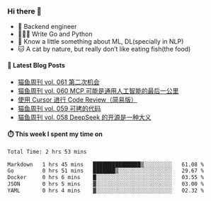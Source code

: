### Hi there 👋

- 🔧 Backend engineer
- 👨🏻‍💻 Write Go and Python
- 🔭 Know a little something about ML, DL(specially in NLP)
- 🐱 A cat by nature, but really don’t like eating fish(the food)

#### 📖 Latest Blog Posts
<!-- BLOG-POST-LIST:START -->
- [猫鱼周刊 vol. 061 第二次机会](https://ameow.xyz/archives/weekly-061)
- [猫鱼周刊 vol. 060 MCP 可能是通用人工智能的最后一公里](https://ameow.xyz/archives/weekly-060)
- [使用 Cursor 进行 Code Review（简易版）](https://ameow.xyz/archives/simple-code-review-with-cursor)
- [猫鱼周刊 vol. 059 可拷的代码](https://ameow.xyz/archives/weekly-059)
- [猫鱼周刊 vol. 058 DeepSeek 的开源是一种大义](https://ameow.xyz/archives/weekly-058)
<!-- BLOG-POST-LIST:END -->

#### ⏱️ This week I spent my time on
<!--START_SECTION:waka-->

```txt
Total Time: 2 hrs 53 mins

Markdown   1 hrs 45 mins   ███████████████▒░░░░░░░░░   61.08 %
Go         0 hrs 51 mins   ███████▒░░░░░░░░░░░░░░░░░   29.67 %
Docker     0 hrs 6 mins    █░░░░░░░░░░░░░░░░░░░░░░░░   03.55 %
JSON       0 hrs 5 mins    ▓░░░░░░░░░░░░░░░░░░░░░░░░   03.00 %
YAML       0 hrs 4 mins    ▓░░░░░░░░░░░░░░░░░░░░░░░░   02.32 %
```

<!--END_SECTION:waka-->

<!--
**LeslieLeung/LeslieLeung** is a ✨ _special_ ✨ repository because its `README.md` (this file) appears on your GitHub profile.

Here are some ideas to get you started:

- 🔭 I’m currently working on ...
- 🌱 I’m currently learning ...
- 👯 I’m looking to collaborate on ...
- 🤔 I’m looking for help with ...
- 💬 Ask me about ...
- 📫 How to reach me: ...
- 😄 Pronouns: ...
- ⚡ Fun fact: ...
-->
